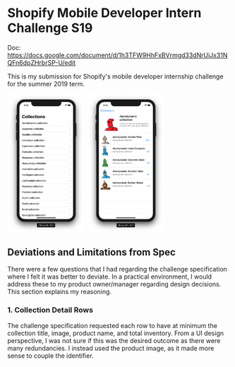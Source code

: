 # Shopify Mobile Developer Intern Challenge S19

Doc: https://docs.google.com/document/d/1h3TFW9HhFxBVrmgd33dNrUiJx31NQFn6dpZHrbrSP-U/edit

This is my submission for Shopify's mobile developer internship challenge for the summer 2019 term.

<img src="collection.png" width="35%"> <img src="collection-detail.png" width="35%">

## Deviations and Limitations from Spec
There were a few questions that I had regarding the challenge specification where I felt it was better to deviate. In a practical environment, I would address these to my product owner/manager regarding design decisions. This section explains my reasoning.

### 1. Collection Detail Rows
The challenge specification requested each row to have at minimum the collection title, image, product name, and total inventory. From a UI design perspective, I was not sure if this was the desired outcome as there were many redundancies. I instead used the product image, as it made more sense to couple the identifier.


